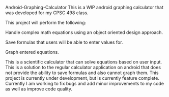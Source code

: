 Android-Graphing-Calculator
This is a WIP android graphing calculator that was developed for my CPSC 498 class.

This project will perform the following:

  Handle complex math equations using an object oriented design approach.
  
  Save formulas that users will be able to enter values for.
  
  Graph entered equations.
  
This is a scientific calculator that can solve equations based on user input. This is a solution to the regular calculator application on android that does not provide the ability to save formulas and also cannot graph them. This project is currently under development, but is currently feature complete. Currently I am working to fix bugs and add minor improvements to my code as well as improve code quality.
